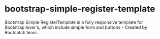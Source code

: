 # bootstrap-simple-register-template
Bootstrap Simple RegisterTemplate is a fully responsive template for Bootstrap lover's,  which include simple form and buttons - Created by Bootcatch team.
